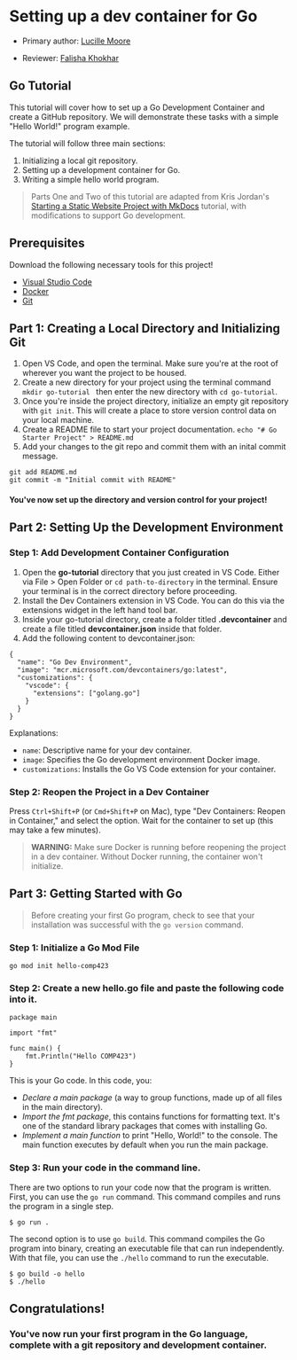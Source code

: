 # Setting up a dev container for Go

* Primary author: [Lucille Moore](https://github.com/lmoore36)

* Reviewer: [Falisha Khokhar](https://github.com/falishakhokhar)

## Go Tutorial
This tutorial will cover how to set up a Go Development Container and create a GitHub repository. We will demonstrate these tasks with a simple "Hello World!" program example.

The tutorial will follow three main sections:

1. Initializing a local git repository.
2. Setting up a development container for Go.
3. Writing a simple hello world program.

>Parts One and Two of this tutorial are adapted from Kris Jordan's [Starting a Static Website Project with MkDocs](https://comp423-25s.github.io/resources/MkDocs/tutorial/) tutorial, with modifications to support Go development.

## Prerequisites

Download the following necessary tools for this project!
- [Visual Studio Code](https://code.visualstudio.com/)
- [Docker](https://www.docker.com/)
- [Git](https://git-scm.com/book/en/v2/Getting-Started-Installing-Git)

## Part 1: Creating a Local Directory and Initializing Git

1. Open VS Code, and open the terminal. Make sure you're at the root of wherever you want the project to be housed.
2. Create a new directory for your project using the terminal command ```mkdir go-tutorial ``` then enter the new directory with ``` cd go-tutorial ```.
3. Once you're inside the project directory, initialize an empty git repository with ```git init```. This will create a place to store version control data on your local machine.
4. Create a README file to start your project documentation. ``` echo "# Go Starter Project" > README.md  ```
5. Add your changes to the git repo and commit them with an inital commit message.
```
git add README.md
git commit -m "Initial commit with README"
```
#### You've now set up the directory and version control for your project!

## Part 2: Setting Up the Development Environment

### Step 1: Add Development Container Configuration

1. Open the **go-tutorial** directory that you just created in VS Code. Either via File > Open Folder or ```cd path-to-directory``` in the terminal. Ensure your terminal is in the correct directory before proceeding.
2. Install the Dev Containers extension in VS Code. You can do this via the extensions widget in the left hand tool bar.
3. Inside your go-tutorial directory, create a folder titled **.devcontainer** and create a file titled **devcontainer.json** inside that folder.
4. Add the following content to devcontainer.json:
```
{
  "name": "Go Dev Environment",
  "image": "mcr.microsoft.com/devcontainers/go:latest",
  "customizations": {
    "vscode": {
      "extensions": ["golang.go"]
    }
  }
}
```

Explanations:

- `name`: Descriptive name for your dev container.
- `image`: Specifies the Go development environment Docker image.
- `customizations`: Installs the Go VS Code extension for your container.


### Step 2: Reopen the Project in a Dev Container
Press `Ctrl+Shift+P` (or `Cmd+Shift+P` on Mac), type "Dev Containers: Reopen in Container," and select the option.
Wait for the container to set up (this may take a few minutes).

> **WARNING:** Make sure Docker is running before reopening the project in a dev container. Without Docker running, the container won't initialize.

## Part 3: Getting Started with Go

>Before creating your first Go program, check to see that your installation was successful with the ```go version``` command.

### Step 1: Initialize a Go Mod File
```
go mod init hello-comp423
```
### Step 2: Create a new **hello.go** file and paste the following code into it.

```
package main

import "fmt"

func main() {
    fmt.Println("Hello COMP423")
}
```

This is your Go code. In this code, you:

- *Declare a main package* (a way to group functions, made up of all files in the main directory).
- *Import the fmt package*, this contains functions for formatting text. It's one of the standard library packages that comes with installing Go.
- *Implement a main function* to print "Hello, World!" to the console. The main function executes by default when you run the main package.

### Step 3: Run your code in the command line.

There are two options to run your code now that the program is written. First, you can use the ```go run``` command. This command compiles and runs the program in a single step.
```
$ go run .
```

The second option is to use ```go build```. This command compiles the Go program into binary, creating an executable file that can run independently. With that file, you can use the ```./hello``` command to run the executable.

```
$ go build -o hello
$ ./hello
```

## Congratulations!
### You've now run your first program in the Go language, complete with a git repository and development container.